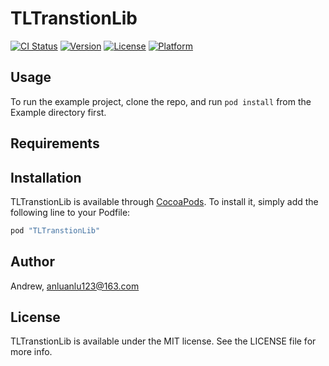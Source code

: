 # TLTranstionLib

[![CI Status](http://img.shields.io/travis/Andrew/TLTranstionLib.svg?style=flat)](https://travis-ci.org/Andrew/TLTranstionLib)
[![Version](https://img.shields.io/cocoapods/v/TLTranstionLib.svg?style=flat)](http://cocoapods.org/pods/TLTranstionLib)
[![License](https://img.shields.io/cocoapods/l/TLTranstionLib.svg?style=flat)](http://cocoapods.org/pods/TLTranstionLib)
[![Platform](https://img.shields.io/cocoapods/p/TLTranstionLib.svg?style=flat)](http://cocoapods.org/pods/TLTranstionLib)

## Usage

To run the example project, clone the repo, and run `pod install` from the Example directory first.

## Requirements

## Installation

TLTranstionLib is available through [CocoaPods](http://cocoapods.org). To install
it, simply add the following line to your Podfile:

```ruby
pod "TLTranstionLib"
```

## Author

Andrew, anluanlu123@163.com

## License

TLTranstionLib is available under the MIT license. See the LICENSE file for more info.
